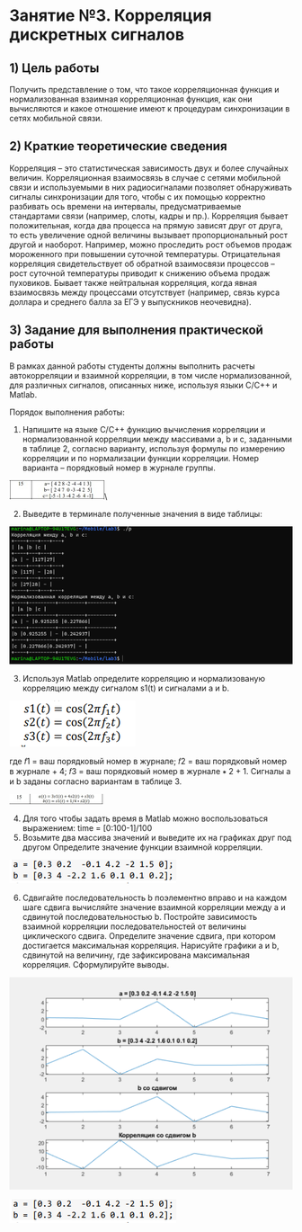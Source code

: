# Занятие №3. Корреляция дискретных сигналов
## 1) Цель работы

Получить представление о том, что такое корреляционная функция и нормализованная взаимная корреляционная функция, как они вычисляются и какое отношение имеют к процедурам синхронизации в сетях мобильной связи. 

## 2) Краткие теоретические сведения

Корреляция – это статистическая зависимость двух и более случайных величин. Корреляционная взаимосвязь в случае с сетями мобильной связи и используемыми в них радиосигналами позволяет обнаруживать сигналы синхронизации для того, чтобы с их помощью корректно разбивать ось времени на интервалы, предусматриваемые стандартами связи (например, слоты, кадры и пр.).
Корреляция бывает положительная, когда два процесса на прямую зависят друг от друга, то есть увеличение одной величины вызывает пропорциональный рост другой и наоборот. Например, можно проследить рост объемов продаж мороженного при повышении суточной температуры. Отрицательная корреляция свидетельствует об обратной взаимосвязи процессов – рост суточной температуры приводит к снижению объема продаж пуховиков. Бывает также нейтральная корреляция, когда явная взаимосвязь между процессами отсутствует (например, связь курса доллара и среднего балла за ЕГЭ у выпускников неочевидна).

## 3) Задание для выполнения практической работы

В рамках данной работы студенты должны выполнить расчеты автокорреляции и взаимной корреляции, в том числе нормализованной, для различных сигналов, описанных ниже, используя языки C/C++ и Matlab.

Порядок выполнения работы:
1) Напишите на языке C/C++ функцию вычисления корреляции и нормализованной корреляции между массивами a, b и с, заданными в таблице 2, согласно варианту, используя формулы по измерению корреляции и по нормализации функции корреляции. Номер варианта – порядковый номер в журнале группы.

![../../image/tcAA5ATcsrk.jpg](https://github.com/Lera-XX/Mobile/blob/main/image/tcAA5ATcsrk.jpg)\

2) Выведите в терминале полученные значения в виде таблицы:

![../../image/Снимок экрана 2023-12-19 002211.png](https://github.com/Lera-XX/Mobile/blob/main/image/%D0%A1%D0%BD%D0%B8%D0%BC%D0%BE%D0%BA%20%D1%8D%D0%BA%D1%80%D0%B0%D0%BD%D0%B0%202023-12-19%20002211.png)

3) Используя Matlab определите корреляцию и нормализованую корреляцию между сигналом s1(t) и сигналами a и b.

![../../photo_screenshots/Var_3-7.png](https://github.com/Marina1825/Core/blob/main/image/Var_3-7.png)

где 𝑓1 = ваш порядковый номер в журнале;
𝑓2 = ваш порядковый номер в журнале + 4;
𝑓3 = ваш порядковый номер в журнале ∗ 2 + 1.
Сигналы a и b заданы согласно вариантам в таблице 3.

![../../image/Снимок экрана 2023-12-12 122654.png](https://github.com/Lera-XX/Mobile/blob/main/image/HPETj0aSQGw.jpg)

4) Для того чтобы задать время в Matlab можно воспользоваться выражением:
	time = [0:100-1]/100 
5) Возьмите два массива значений и выведите их на графиках друг под другом Определите значение функции взаимной корреляции.

![../../photo_screenshots/variant_3-7.png](https://github.com/Lera-XX/Mobile/blob/main/image/%D0%A1%D0%BD%D0%B8%D0%BC%D0%BE%D0%BA%20%D1%8D%D0%BA%D1%80%D0%B0%D0%BD%D0%B0%202023-12-12%20122654.png) 

6) Сдвигайте последовательность b поэлементно вправо и на каждом шаге сдвига вычисляйте значение взаимной корреляции между a и сдвинутой последовательностью b. Постройте зависимость взаимной корреляции последовательностей от величины циклического сдвига. Определите значение сдвига, при котором достигается максимальная корреляция. Нарисуйте графики a и b, сдвинутой на величину, где зафиксирована максимальная корреляция. Сформулируйте выводы.

![../../image/Снимок экрана 2023-12-19 001732.png](https://github.com/Lera-XX/Mobile/blob/main/image/%D0%A1%D0%BD%D0%B8%D0%BC%D0%BE%D0%BA%20%D1%8D%D0%BA%D1%80%D0%B0%D0%BD%D0%B0%202023-12-19%20001732.png)

![../../image/Снимок экрана 2023-12-12 122654.png](https://github.com/Lera-XX/Mobile/blob/main/image/%D0%A1%D0%BD%D0%B8%D0%BC%D0%BE%D0%BA%20%D1%8D%D0%BA%D1%80%D0%B0%D0%BD%D0%B0%202023-12-12%20122654.png)
